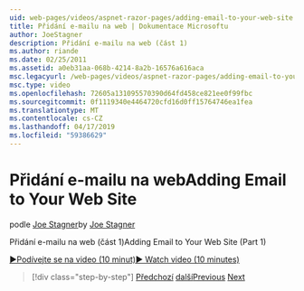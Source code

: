 ```yaml
---
uid: web-pages/videos/aspnet-razor-pages/adding-email-to-your-web-site
title: Přidání e-mailu na web | Dokumentace Microsoftu
author: JoeStagner
description: Přidání e-mailu na web (část 1)
ms.author: riande
ms.date: 02/25/2011
ms.assetid: a0eb31aa-068b-4214-8a2b-16576a616aca
msc.legacyurl: /web-pages/videos/aspnet-razor-pages/adding-email-to-your-web-site
msc.type: video
ms.openlocfilehash: 72605a131095570390d64fd458ce821ee0f99fbc
ms.sourcegitcommit: 0f1119340e4464720cfd16d0ff15764746ea1fea
ms.translationtype: MT
ms.contentlocale: cs-CZ
ms.lasthandoff: 04/17/2019
ms.locfileid: "59386629"
---
```

# <a name="adding-email-to-your-web-site"></a><span data-ttu-id="2ade6-103">Přidání e-mailu na web</span><span class="sxs-lookup"><span data-stu-id="2ade6-103">Adding Email to Your Web Site</span></span>

<span data-ttu-id="2ade6-104">podle [Joe Stagner](https://github.com/JoeStagner)</span><span class="sxs-lookup"><span data-stu-id="2ade6-104">by [Joe Stagner](https://github.com/JoeStagner)</span></span>

<span data-ttu-id="2ade6-105">Přidání e-mailu na web (část 1)</span><span class="sxs-lookup"><span data-stu-id="2ade6-105">Adding Email to Your Web Site (Part 1)</span></span>

[<span data-ttu-id="2ade6-106">&#9654;Podívejte se na video (10 minut)</span><span class="sxs-lookup"><span data-stu-id="2ade6-106">&#9654; Watch video (10 minutes)</span></span>](https://channel9.msdn.com/Blogs/ASP-NET-Site-Videos/adding-email-to-your-web-site)

> [!div class="step-by-step"]
> <span data-ttu-id="2ade6-107">[Předchozí](working-with-video.md)
> [další](adding-search-to-your-web-site.md)</span><span class="sxs-lookup"><span data-stu-id="2ade6-107">[Previous](working-with-video.md)
[Next](adding-search-to-your-web-site.md)</span></span>
